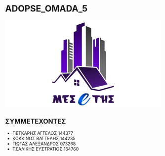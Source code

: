 # ADOPSE_OMADA_5

![IMG_2471](https://github.com/Angelos753/ADOPSE_OMADA_5/blob/main/Logo%20and%20images/logoandname_Color.png)

## ΣΥΜΜΕΤΕΧΟΝΤΕΣ

 - ΠΕΤΚΑΡΗΣ ΑΓΓΕΛΟΣ 144377
 - ΚΟΚΚΙΝΟΣ ΒΑΓΓΕΛΗΣ 144235
 - ΓΙΩΤΑΣ ΑΛΕΞΑΝΔΡΟΣ 073268
 - ΤΣΑΛΙΚΗΣ ΕΥΣΤΡΑΤΙΟΣ  164760






